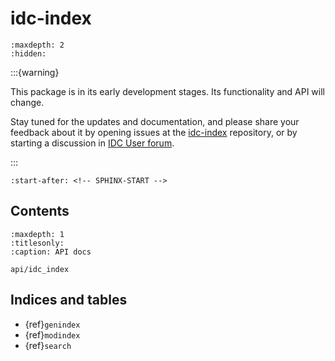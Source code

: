 # idc-index

```{toctree}
:maxdepth: 2
:hidden:
```

:::{warning}

This package is in its early development stages. Its functionality and API will
change.

Stay tuned for the updates and documentation, and please share your feedback
about it by opening issues at the
[idc-index](https://github.com/ImagingDataCommons/idc-index) repository, or by
starting a discussion in [IDC User forum](https://discourse.canceridc.dev/).

:::

```{include} ../README.md
:start-after: <!-- SPHINX-START -->
```

## Contents

```{toctree}
:maxdepth: 1
:titlesonly:
:caption: API docs

api/idc_index
```

## Indices and tables

- {ref}`genindex`
- {ref}`modindex`
- {ref}`search`
